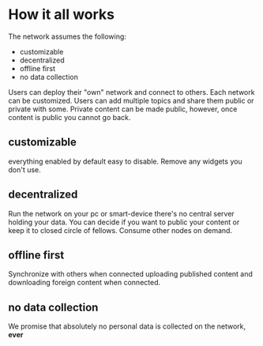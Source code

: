 # How it all works

The network assumes the following:

- customizable
- decentralized
- offline first
- no data collection

Users can deploy their "own" network and connect to others.
Each network can be customized.
Users can add multiple topics and share them public or private with some.
Private content can be made public, however, once content is public you cannot go back.

## customizable

everything enabled by default easy to disable. 
Remove any widgets you don't use. 

## decentralized

Run the network on your pc or smart-device there's no central server holding your data.
You can decide if you want to public your content or keep it to closed circle of fellows.
Consume other nodes on demand.

## offline first

Synchronize with others when connected uploading published content and downloading foreign content when connected.

## no data collection

We promise that absolutely no personal data is collected on the network, **ever**

